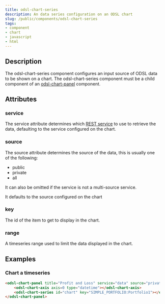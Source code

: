 ```yaml
---
title: odsl-chart-series
description: An data series configuration on an ODSL chart
slug: /public/components/odsl-chart-series
tags:
- component
- chart
- javascript
- html
---
```


## Description
The odsl-chart-series component configures an input source of ODSL data to be shown on a chart.
The odsl-chart-series component must be a child component of an [odsl-chart-panel](odsl-chart-panel) component.

## Attributes
### service
The service attribute determines which [REST service](/docs/api/rest/rest) to use to retrieve the data, defaulting to the service configured on the chart.

### source
The source attribute determines the source of the data, this is usually one of the following:
* public
* private
* all

It can also be omitted if the service is not a multi-source service.

It defaults to the source configured on the chart

### key
The id of the item to get to display in the chart.

### range
A timeseries range used to limit the data displayed in the chart.

## Examples

### Chart a timeseries
```html
<odsl-chart-panel title="Profit and Loss" service="data" source="private">
    <odsl-chart-axis axis=0 type="datetime"></odsl-chart-axis>
    <odsl-chart-series id="chart" key="SIMPLE_PORTFOLIO:Portfolio1"></odsl-chart-series>
</odsl-chart-panel>
```

